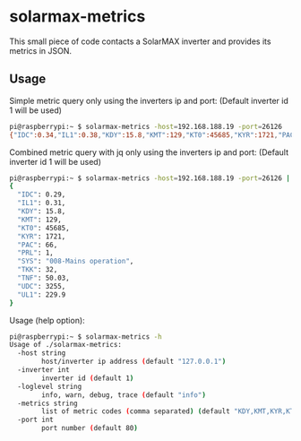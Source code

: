 # solarmax-metrics

This small piece of code contacts a SolarMAX inverter and provides its metrics in JSON.

## Usage

Simple metric query only using the inverters ip and port:
(Default inverter id 1 will be used)

```bash
pi@raspberrypi:~ $ solarmax-metrics -host=192.168.188.19 -port=26126
{"IDC":0.34,"IL1":0.38,"KDY":15.8,"KMT":129,"KT0":45685,"KYR":1721,"PAC":83,"PRL":1,"SYS":"008-Mains operation","TKK":32,"TNF":50.01,"UDC":3228,"UL1":229.8}
```

Combined metric query with jq only using the inverters ip and port:
(Default inverter id 1 will be used)
```bash
pi@raspberrypi:~ $ solarmax-metrics -host=192.168.188.19 -port=26126 | jq
{
  "IDC": 0.29,
  "IL1": 0.31,
  "KDY": 15.8,
  "KMT": 129,
  "KT0": 45685,
  "KYR": 1721,
  "PAC": 66,
  "PRL": 1,
  "SYS": "008-Mains operation",
  "TKK": 32,
  "TNF": 50.03,
  "UDC": 3255,
  "UL1": 229.9
}
```

Usage (help option):

```bash
pi@raspberrypi:~ $ solarmax-metrics -h
Usage of ./solarmax-metrics:
  -host string
        host/inverter ip address (default "127.0.0.1")
  -inverter int
        inverter id (default 1)
  -loglevel string
        info, warn, debug, trace (default "info")
  -metrics string
        list of metric codes (comma separated) (default "KDY,KMT,KYR,KT0,TNF,TKK,PAC,PRL,IL1,IDC,UL1,UDC,SYS")
  -port int
        port number (default 80)
 ```
